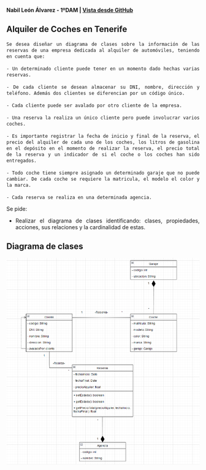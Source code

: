 <div align="justify">

**Nabil León Álvarez - 1ºDAM | [Vista desde GitHub](https://github.com/nalleon/ets/tree/main/Unidad-5/diagrama-clases2)**

## Alquiler de Coches en Tenerife
```
Se desea diseñar un diagrama de clases sobre la información de las reservas de una empresa dedicada al alquiler de automóviles, teniendo en cuenta que:

- Un determinado cliente puede tener en un momento dado hechas varias reservas.

- De cada cliente se desean almacenar su DNI, nombre, dirección y teléfono. Además dos clientes se diferencian por un código único.

- Cada cliente puede ser avalado por otro cliente de la empresa.

- Una reserva la realiza un único cliente pero puede involucrar varios coches.

- Es importante registrar la fecha de inicio y final de la reserva, el precio del alquiler de cada uno de los coches, los litros de gasolina en el depósito en el momento de realizar la reserva, el precio total de la reserva y un indicador de si el coche o los coches han sido entregados.

- Todo coche tiene siempre asignado un determinado garaje que no puede cambiar. De cada coche se requiere la matricula, el modelo el color y la marca.

- Cada reserva se realiza en una determinada agencia.

```
Se pide:
- Realizar el diagrama de clases identificando: clases, propiedades, acciones, sus relaciones y la cardinalidad de estas.



## Diagrama de clases

<img src=../images/alquiler.png>
</div>